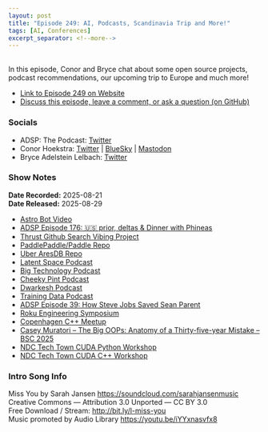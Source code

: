 ```yaml
---
layout: post
title: "Episode 249: AI, Podcasts, Scandinavia Trip and More!"
tags: [AI, Conferences]
excerpt_separator: <!--more-->
---
```


<div id="buzzsprout-player-17752665"></div><script src="https://www.buzzsprout.com/1501960/episodes/17752665-episode-249-ai-podcasts-scandinavia-trip-and-more.js?container_id=buzzsprout-player-17752665&player=small" type="text/javascript" charset="utf-8"></script>

<br>In this episode, Conor and Bryce chat about some open source projects, podcast recommendations, our upcoming trip to Europe and much more!

<!--more-->

* [Link to Episode 249 on Website](https://adspthepodcast.com/2025/08/29/Episode-249.html)
* [Discuss this episode, leave a comment, or ask a question (on GitHub)](https://github.com/codereport/adsp2/discussions/148)

### Socials
 
* ADSP: The Podcast: [Twitter](https://twitter.com/adspthepodcast)
* Conor Hoekstra: [Twitter](https://twitter.com/code_report) \| [BlueSky](https://bsky.app/profile/codereport.bsky.social) \| [Mastodon](https://mastodon.social/@code_report)
* Bryce Adelstein Lelbach: [Twitter](https://x.com/blelbach)

### Show Notes

**Date Recorded:** 2025-08-21 <br>
**Date Released:** 2025-08-29

* [Astro Bot Video](https://www.youtube.com/watch?v=pgixxiEAi7Q)
* [ADSP Episode 176: 🇺🇸 prior, deltas & Dinner with Phineas](https://adspthepodcast.com/2024/04/05/Episode-176.html)
* [Thrust Github Search Vibing Project](https://codereport.github.io/vibing/github_search/index.html)
* [PaddlePaddle/Paddle Repo](https://github.com/PaddlePaddle/Paddle)
* [Uber AresDB Repo](https://github.com/uber/aresdb)
* [Latent Space Podcast](https://www.latent.space/podcast)
* [Big Technology Podcast](https://open.spotify.com/show/4ln6H9peIXhq19yv3CdOvE)
* [Cheeky Pint Podcast](https://www.youtube.com/playlist?list=PLcoWp8pBTM3ATMYLP-hFIhJORSw-nFOiY)
* [Dwarkesh Podcast](https://www.dwarkesh.com/)
* [Training Data Podcast](https://www.youtube.com/playlist?list=PLOhHNjZItNnMm5tdW61JpnyxeYH5NDDx8)
* [ADSP Episode 39: How Steve Jobs Saved Sean Parent](https://adspthepodcast.com/2021/08/20/Episode-39.html)
* [Roku Engineering Symposium](https://ida.dk/arrangementer-og-kurser/arrangementer/roku-engineering-symposium-modern-c-and-gpu-accelerated-applications-361510)
* [Copenhagen C++ Meetup](https://www.meetup.com/copenhagen-c-meetup/)
* [Casey Muratori – The Big OOPs: Anatomy of a Thirty-five-year Mistake – BSC 2025](https://www.youtube.com/watch?v=wo84LFzx5nI)
* [NDC Tech Town CUDA Python Workshop](https://ndctechtown.com/workshops/python-edition-fundamentals-of-accelerated-computing-with-modern-cuda/7b53f5fd6e52)
* [NDC Tech Town CUDA C++ Workshop](https://ndctechtown.com/workshops/cpp-fundamentals-of-accelerated-computing-with-modern-cuda/35418c122678)

### Intro Song Info
 
Miss You by Sarah Jansen https://soundcloud.com/sarahjansenmusic<br>
Creative Commons — Attribution 3.0 Unported — CC BY 3.0<br>
Free Download / Stream: http://bit.ly/l-miss-you<br>
Music promoted by Audio Library https://youtu.be/iYYxnasvfx8<br>
